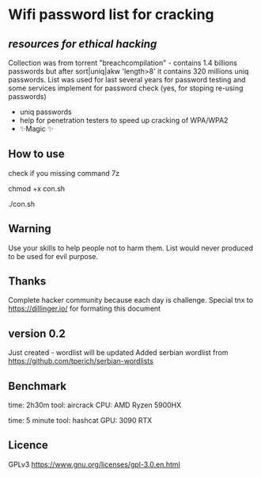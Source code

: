 # Wifi password list for cracking
## _resources for ethical hacking_

Collection was from torrent "breachcompilation" - contains 1.4 billions passwords but after sort|uniq|akw 'length>8' it contains 320 millions uniq passwords. List was used for last several years for password testing and some services implement for password check (yes, for stoping re-using passwords) 

- uniq passwords
- help for penetration testers to speed up cracking of WPA/WPA2
- ✨Magic ✨

## How to use
check if you missing command 7z 

chmod +x con.sh

./con.sh


## Warning

Use your skills to help people not to harm them. List would never produced to be used for evil purpose.

## Thanks 
Complete hacker community because each day is challenge. 
Special tnx to https://dillinger.io/ for formating this document

## version 0.2
Just created - wordlist will be updated
Added serbian wordlist from https://github.com/tperich/serbian-wordlists

## Benchmark

time: 2h30m tool: aircrack CPU: AMD Ryzen 5900HX

time: 5 minute tool: hashcat GPU: 3090 RTX

## Licence
GPLv3 https://www.gnu.org/licenses/gpl-3.0.en.html
